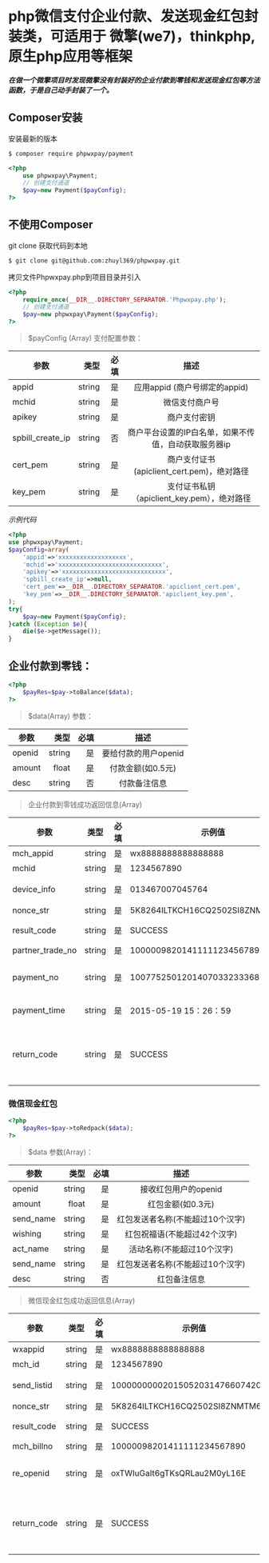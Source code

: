 # php微信支付企业付款、发送现金红包封装类，可适用于 微擎(we7)，thinkphp,原生php应用等框架


***在做一个微擎项目时发现微擎没有封装好的企业付款到零钱和发送现金红包等方法函数，于是自己动手封装了一个。***


## Composer安装
安装最新的版本
```bash
$ composer require phpwxpay/payment
```

```php
<?php
    use phpwxpay\Payment;
    // 创建支付通道
    $pay=new Payment($payConfig);
?>
```

## 不使用Composer
git clone 获取代码到本地
```bash
$ git clone git@github.com:zhuyl369/phpwxpay.git
```
拷贝文件Phpwxpay.php到项目目录并引入
```php
<?php
    require_once(__DIR__.DIRECTORY_SEPARATOR.'Phpwxpay.php');
    // 创建支付通道
    $pay=new phpwxpay\Payment($payConfig);
?>
```

> $payConfig (Array) 支付配置参数：

| 参数				| 类型	|必填	|  描述													|
| --------			| -----:|-----:	| :----:												|
|appid				|string	|是		|应用appid (商户号绑定的appid)							|
|mchid				|string	|是		|微信支付商户号											|
|apikey				|string	|是		|商户支付密钥											|
|spbill_create_ip	|string	|否		|商户平台设置的IP白名单，如果不传值，自动获取服务器ip	|
|cert_pem			|string	|是		|商户支付证书(apiclient_cert.pem)，绝对路径				|
|key_pem			|string	|是		|支付证书私钥（apiclient_key.pem），绝对路径			|
*示例代码*
```php
<?php
use phpwxpay\Payment;
$payConfig=array(
    'appid'=>'xxxxxxxxxxxxxxxxxxx',
    'mchid'=>'xxxxxxxxxxxxxxxxxxxxxxxxxxxxx',
    'apikey'=>'xxxxxxxxxxxxxxxxxxxxxxxxxxxxx',
    'spbill_create_ip'=>null,
    'cert_pem'=>__DIR__.DIRECTORY_SEPARATOR.'apiclient_cert.pem',
    'key_pem'=>__DIR__.DIRECTORY_SEPARATOR.'apiclient_key.pem',
);
try{
    $pay=new Payment($payConfig);
}catch (Exception $e){
    die($e->getMessage());
}
```

## 企业付款到零钱：
```php
<?php
    $payRes=$pay->toBalance($data);
?>
```
> $data(Array) 参数：

| 参数		| 类型	|必填	|  描述					|
| --------	| -----:|-----:	| :----:				|
|openid		|string	|是		|要给付款的用户openid	|
|amount		|float	|是		|付款金额(如0.5元)		|
|desc		|string	|否		|付款备注信息			|

> 企业付款到零钱成功返回信息(Array)

|参数				|类型	|必填	|示例值								|描述													|
|--					|--		|--		|--									|--														|
|mch_appid			|string	|是		|wx8888888888888888					|商户appid												|
|mchid				|string	|是		|1234567890							|商户号													|
|device_info		|string	|是		|013467007045764					|微信支付分配的终端设备号								|
|nonce_str			|string	|是		|5K8264ILTKCH16CQ2502SI8ZNMTM67VS	|随机字符串												|
|result_code		|string	|是		|SUCCESS							|业务结果SUCCESS/FAIL									|
|partner_trade_no	|string	|是		|10000098201411111234567890			|商户订单号												|
|payment_no			|string	|是		|1007752501201407033233368018		|企业付款成功，返回的微信付款单号						|
|payment_time		|string	|是		|2015-05-19 15：26：59				|企业付款成功时间										|
|return_code		|string	|是		|SUCCESS							|返回状态码SUCCESS/FAIL（此字段是通信标识，非交易标识）	|

### 微信现金红包
```php
<?php
    $payRes=$pay->toRedpack($data);
?>
```

> $data 参数(Array)：

| 参数		| 类型	|必填	|  描述								|
| --------	| -----:|-----:	| :----:							|
|openid		|string	|是		|接收红包用户的openid				|
|amount		|float	|是		|红包金额(如0.3元)					|
|send_name	|string	|是		|红包发送者名称(不能超过10个汉字)	|
|wishing	|string	|是		|红包祝福语(不能超过42个汉字)		|
|act_name	|string	|是		|活动名称(不能超过10个汉字)			|
|send_name	|string	|是		|红包发送者名称(不能超过10个汉字)	|
|desc		|string	|否		|红包备注信息						|

> 微信现金红包成功返回信息(Array)


|参数		|类型	|必填	|示例值								|描述													|
|--			|--		|--		|--									|--														|
|wxappid	|string	|是		|wx8888888888888888					|商户appid												|
|mch_id		|string	|是		|1234567890							|商户号													|
|send_listid|string	|是		|100000000020150520314766074200		|红包订单的微信单号										    |
|nonce_str	|string	|是		|5K8264ILTKCH16CQ2502SI8ZNMTM67VS	|随机字符串												|
|result_code|string	|是		|SUCCESS							|业务结果SUCCESS/FAIL									    |
|mch_billno	|string	|是		|10000098201411111234567890			|商户订单号												|
|re_openid	|string	|是		|oxTWIuGaIt6gTKsQRLau2M0yL16E		|接受收红包的用户在wxappid下的openid					    |
|return_code|string	|是		|SUCCESS							|返回状态码SUCCESS/FAIL（此字段是通信标识，非交易标识）	        |

